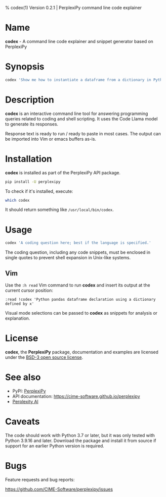 % codex(1) Version 0.2.1 | PerplexiPy command line code explainer

Name
====

**codex** - A command line code explainer and snippet generator based on
PerplexiPy


Synopsis
========
```bash
codex 'Show me how to instantiate a dataframe from a dictionary in Python'
```


Description
===========
**codex** is an interactive command line tool for answering programming queries
related to coding and shell scripting.  It uses the Code Llama model to generate
its responses.

Response text is ready to run / ready to paste in most cases.  The output can
be imported into Vim or emacs buffers as-is.


Installation
============
**codex** is installed as part of the PerplexiPy API package.

```bash
pip install -U perplexipy
```

To check if it's installed, execute:

```bash
which codex
```

It should return something like `/usr/local/bin/codex`.


Usage
=====

```bash
codex 'A coding question here; best if the language is specified.'
```

The coding question, including any code snippets, must be enclosed in single
quotes to prevent shell expansion in Unix-like systems.


Vim
---
Use the `:h read` Vim command to run **codex** and insert its output at the
current cursor position:

```vim
:read !codex 'Python pandas dataframe declaration using a dictionary defined by x'
```

Visual mode selections can be passed to **codex** as snippets for analysis or
explanation.


License
=======
**codex**, the **PerplexiPy** package, documentation and examples are licensed
under the [BSD-3 open source license](https://github.com/CIME-Software/perplexipy/blob/master/LICENSE.txt).


See also
========
- PyPI:  <a href='https://pipy.org/project/perplexipy' target='_blank'>PerplexiPy</a>
- API documentation:  https://cime-software.github.io/perplexipy
- <a href='https://www.perplexity.ai/' target='_blank'>Perplexity AI</a>


Caveats
=======
The code should work with Python 3.7 or later, but it was only tested with
Python 3.9.16 and later.  Download the package and install it from source if
support for an earlier Python version is required.


Bugs
====
Feature requests and bug reports:

https://github.com/CIME-Software/perplexipy/issues



